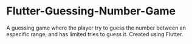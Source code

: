 # Flutter-Guessing-Number-Game
A guessing game where the player try to guess the number between an especific range, and has limited tries to guess it. Created using Flutter.
